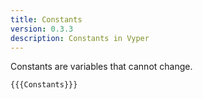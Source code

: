 ```yaml
---
title: Constants
version: 0.3.3
description: Constants in Vyper
---
```


Constants are variables that cannot change.

```vyper
{{{Constants}}}
```
